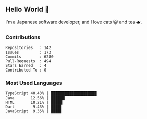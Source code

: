 ## Hello World 👋

I'm a Japanese software developer, and I love cats 😺 and tea 🫖.

### Contributions

    Repositories   : 142
    Issues         : 173
    Commits        : 6280
    Pull-Requests  : 494
    Stars Earned   : 4
    Contributed To : 0

### Most Used Languages

    TypeScript 40.43% | ████████████████████
    Java       12.56% | ██████
    HTML       10.21% | █████
    Dart        9.43% | ████▌
    JavaScript  9.35% | ████▌
